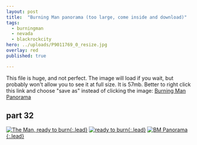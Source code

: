 ```yaml
---
layout: post
title:  "Burning Man panorama (too large, come inside and download)"
tags:
  - burningman
  - nevada
  - blackrockcity
hero: ../uploads/P9011769_0_resize.jpg
overlay: red
published: true

---
```


This file is huge, and not perfect. The image will load if you wait, but probably won't allow you to see it at full size. It is 57mb. Better to right click this link and choose "save as" instead of clicking the image: [Burning Man Panorama](../uploads/bm_panorama_stitch.jpg)

## part 32
[![The Man, ready to burn](../uploads/P9011769_0_resize.jpg){:.lead}](../uploads/P9011769_0.jpg)
[![ready to burn](../uploads/P9011770_resize.jpg){:.lead}](../uploads/P9011770.jpg)
[![BM Panorama](../uploads/bm_panorama_stitch_resize.jpg){:.lead}](../uploads/bm_panorama_stitch.jpg)